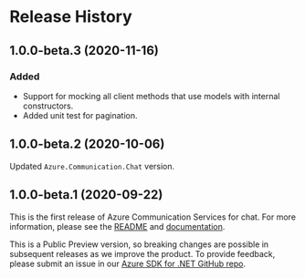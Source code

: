 # Release History

## 1.0.0-beta.3 (2020-11-16)

### Added
- Support for mocking all client methods that use models with internal constructors.
- Added unit test for pagination.


## 1.0.0-beta.2 (2020-10-06)
Updated `Azure.Communication.Chat` version.

## 1.0.0-beta.1 (2020-09-22)
This is the first release of Azure Communication Services for chat. For more information, please see the [README][read_me] and [documentation][documentation].

This is a Public Preview version, so breaking changes are possible in subsequent releases as we improve the product. To provide feedback, please submit an issue in our [Azure SDK for .NET GitHub repo](https://github.com/Azure/azure-sdk-for-net/issues).

<!-- LINKS -->
[read_me]: https://github.com/Azure/azure-sdk-for-net/blob/master/sdk/communication/Azure.Communication.Chat/README.md
[documentation]: https://docs.microsoft.com/azure/communication-services/quickstarts/chat/get-started?pivots=programming-language-csharp

